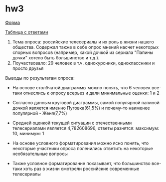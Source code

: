 # hw3
[Форма](https://docs.google.com/forms/d/e/1FAIpQLScKQs2igUsmex3K6H9CUzNl0YXnJPWVf_j56lOO1XQjsuSNbg/closedform)

[Таблица с ответами](https://docs.google.com/spreadsheets/d/1A-h_18xQZX77G_b65GVk7AbqqGZCuYtypqQuBmlJa1Q/edit?usp=sharing)

1. Тема опроса: российские телесериалы и их роль в жизни нашего общества. Содержал также в себе опрос мнений насчет некоторых спорных вопросов (например, какой дочкой из сериала "Папины дочки" хотело быть большинство и т.д.). 
2. Поучаствовало: 29 человек в т.ч. однокурсники, одноклассники и просто друзья


Выводы по результатам опроса:
+ На основе столбчатой диаграммы можно понять, что 6 человек все-таки отнеслись к опросу всерьез и дали минимальные оценки: 1 и 2
- Согласно данным круговой диаграммы, самой популярной папиной дочкой является именно Пуговка(61,5%) и почему-то наименее популярной - Женя(7,7%)
+ Средней оценкой текущей ситуации с отечественными телесериалами является 4,782608696, ответы разнятся: максимум: 10, минимум: 1
- На основе условного форматирования можно ясно понять, что некоторые участники опроса поленились ответить на некоторые необязательные вопросы
+ Также условное форматирование показывает, что большинство все-таки хоть раз в жизни смотрели российские современные телесериалы
